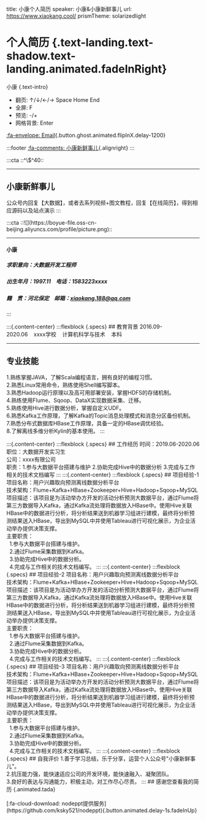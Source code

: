title: 小康个人简历
speaker: 小康&小康新鲜事儿
url: https://www.xiaokang.cool/
prismTheme: solarizedlight 

<slide class="bg-black aligncenter" image="https://cn.bing.com/az/hprichbg/rb/PragueChristmas_EN-AU8649790921_1920x1080.jpg .dark">

# 个人简历 {.text-landing.text-shadow.text-landing.animated.fadeInRight}

小康 {.text-intro}

-   翻页\: ↑/↓/←/→ Space Home End
-   全屏\: F
-   预览\: -/+
-   网格背景\: Enter

[:fa-envelope: Email](mailto:xiaokang.188@qq.com){.button.ghost.animated.flipInX.delay-1200}

:::footer
[:fa-comments: 小康新鲜事儿](https://mp.weixin.qq.com/s/3-3_Ns5nDIhcB7TS7d-ocA){.alignright}
:::

<slide class="bg-red frame">
:::cta
::^\$^40::

---
## 小康新鲜事儿

公众号内回复【大数据】，或者去系列视频+图文教程，回复【在线简历】，得到相应源码以及站点演示
:::

<slide>
:::cta
::![](https://boyue-file.oss-cn-beijing.aliyuncs.com/profile/picture.png)::

---
#### 小康<br/>
##### 求职意向：大数据开发工程师<br/>
##### 出生年月：1997.11&nbsp;&nbsp;&nbsp;&nbsp;电话：1583223xxxx<br/>
##### 籍&nbsp;&nbsp;&nbsp;&nbsp;贯：河北保定&nbsp;&nbsp;&nbsp;&nbsp;邮箱：xiaokang.188@qq.com
:::

<slide>
:::{.content-center}
:::flexblock {.specs}
## 教育背景
2016.09-2020.06&nbsp;&nbsp;&nbsp;&nbsp;xxxx学校&nbsp;&nbsp;&nbsp;&nbsp;计算机科学与技术&nbsp;&nbsp;&nbsp;&nbsp;本科

---
## 专业技能
1.熟练掌握JAVA，了解Scala编程语言，拥有良好的编程习惯。<br/>
2.熟悉Linux常用命令，熟练使用Shell编写脚本。<br/>
3.熟悉Hadoop运行原理以及高可用部署安装，掌握HDFS的存储机制。<br/>
4.熟练使用Flume、Sqoop、DataX实现数据采集、迁移。<br/>
5.熟练使用Hive进行数据分析，掌握自定义UDF。<br/>
6.熟悉Kafka工作原理，了解Kafka的Topic消息处理模式和消息分区备份机制。<br/>
7.熟悉分布式数据库HBase工作原理，具备一定的HBase调优经验。<br/>
8.了解离线多维分析Kylin的基本使用。
:::

<slide>
:::{.content-center}
:::flexblock {.specs}
## 工作经历
时间：2019.06-2020.06<br/>
职位：大数据开发实习生<br/>
公司：xxxx有限公司<br/>
职责：1.参与大数据平台搭建与维护&nbsp;2.协助完成Hive中的数据分析&nbsp;3.完成与工作相关的技术文档编写
:::

<slide>
:::{.content-center}
:::flexblock {.specs}
## 项目经验-1
项目名称：用户兴趣取向预测离线数据分析平台<br/>
技术架构：Flume+Kafka+HBase+Zookeeper+Hive+Hadoop+Sqoop+MySQL<br/>
项目描述：该项目是为活动举办方开发的活动分析预测大数据平台，通过Flume将第三方数据导入Kafka，通过Kafka流处理将数据放入HBase中。使用Hive关联HBase中的数据进行分析，将分析结果送到机器学习组进行建模，最终将分析预测结果送入HBase，导出到MySQL中并使用Tableau进行可视化展示，为企业活动举办提供决策支撑。<br/>
主要职责：<br/>
&nbsp;&nbsp;1.参与大数据平台搭建与维护。<br/>
&nbsp;&nbsp;2.通过Flume采集数据到Kafka。<br/>
&nbsp;&nbsp;3.协助完成Hive中的数据分析。<br/>
&nbsp;&nbsp;4.完成与工作相关的技术文档编写。
:::

<slide>
:::{.content-center}
:::flexblock {.specs}
## 项目经验-2
项目名称：用户兴趣取向预测离线数据分析平台<br/>
技术架构：Flume+Kafka+HBase+Zookeeper+Hive+Hadoop+Sqoop+MySQL<br/>
项目描述：该项目是为活动举办方开发的活动分析预测大数据平台，通过Flume将第三方数据导入Kafka，通过Kafka流处理将数据放入HBase中。使用Hive关联HBase中的数据进行分析，将分析结果送到机器学习组进行建模，最终将分析预测结果送入HBase，导出到MySQL中并使用Tableau进行可视化展示，为企业活动举办提供决策支撑。<br/>
主要职责：<br/>
&nbsp;&nbsp;1.参与大数据平台搭建与维护。<br/>
&nbsp;&nbsp;2.通过Flume采集数据到Kafka。<br/>
&nbsp;&nbsp;3.协助完成Hive中的数据分析。<br/>
&nbsp;&nbsp;4.完成与工作相关的技术文档编写。
:::

<slide>
:::{.content-center}
:::flexblock {.specs}
## 项目经验-3
项目名称：用户兴趣取向预测离线数据分析平台<br/>
技术架构：Flume+Kafka+HBase+Zookeeper+Hive+Hadoop+Sqoop+MySQL<br/>
项目描述：该项目是为活动举办方开发的活动分析预测大数据平台，通过Flume将第三方数据导入Kafka，通过Kafka流处理将数据放入HBase中。使用Hive关联HBase中的数据进行分析，将分析结果送到机器学习组进行建模，最终将分析预测结果送入HBase，导出到MySQL中并使用Tableau进行可视化展示，为企业活动举办提供决策支撑。<br/>
主要职责：<br/>
&nbsp;&nbsp;1.参与大数据平台搭建与维护。<br/>
&nbsp;&nbsp;2.通过Flume采集数据到Kafka。<br/>
&nbsp;&nbsp;3.协助完成Hive中的数据分析。<br/>
&nbsp;&nbsp;4.完成与工作相关的技术文档编写。
:::

<slide>
:::{.content-center}
:::flexblock {.specs}
## 自我评价
1.善于学习总结，乐于分享，运营个人公众号"小康新鲜事儿"。<br/>
2.抗压能力强，能快速适应公司的开发环境，能快速融入、凝聚团队。<br/>
3.良好的表达与沟通能力，积极主动，对工作尽心尽责。
:::

<slide class="bg-black-blue aligncenter" image="https://cn.bing.com/az/hprichbg/rb/PragueChristmas_EN-AU8649790921_1920x1080.jpg .dark">
## 感谢您查看我的简历 {.animated.tada}
<br/><br/>
[:fa-cloud-download: nodeppt提供服务](https://github.com/ksky521/nodeppt){.button.animated.delay-1s.fadeInUp}